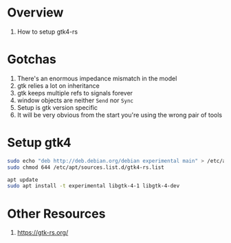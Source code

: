 # Overview
1. How to setup gtk4-rs


# Gotchas
1. There's an enormous impedance mismatch in the model
1. gtk relies a lot on inheritance
1. gtk keeps multiple refs to signals forever
1. window objects are neither `Send` nor `Sync`
1. Setup is gtk version specific
1. It will be very obvious from the start you're using the wrong pair of tools


# Setup gtk4
```bash
sudo echo "deb http://deb.debian.org/debian experimental main" > /etc/apt/sources.list.d/gtk4-rs.list
sudo chmod 644 /etc/apt/sources.list.d/gtk4-rs.list

apt update
sudo apt install -t experimental libgtk-4-1 libgtk-4-dev
```


# Other Resources
1. https://gtk-rs.org/

